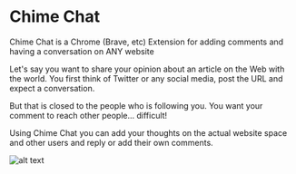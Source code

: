 # Chime Chat
Chime Chat is a Chrome (Brave, etc) Extension for adding comments and having a conversation on ANY website

Let's say you want to share your opinion about an article on the Web with the world. 
You first think of Twitter or any social media, post the URL and expect a conversation.

But that is closed to the people who is following you.
You want your comment to reach other people... difficult!

Using Chime Chat you can add your thoughts on the actual website space and other users and reply or add their own comments.

![alt text]([http://url/to/img.png](https://github.com/etmwofficial/chime-chat/blob/main/landing1.png?raw=true)https://github.com/etmwofficial/chime-chat/blob/main/landing1.png?raw=true)

